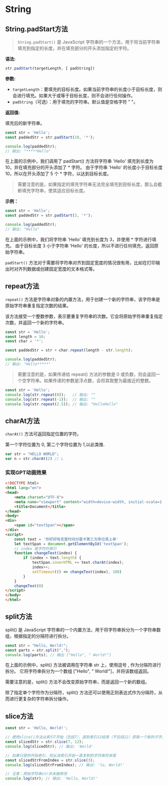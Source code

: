 # String
## String.padStart方法
> `String.padStart()` 是 JavaScript 字符串的一个方法，用于将当前字符串填充到指定的长度，并在填充部分的开头添加指定的字符。

**语法:**
```js
str.padStart(targetLength, [ padString])
```

**参数:**

- `targetLength`：要填充的目标长度。如果当前字符串的长度小于目标长度，则会进行填充。如果大于或等于目标长度，则不会进行任何操作。
- `padString`（可选）：用于填充的字符串。默认值是空格字符 " "。
  
**返回值:**

填充后的新字符串。

```js
const str = 'Hello';
const paddedStr = str.padStart(10, '*');

console.log(paddedStr);
// 输出: "*****Hello"

```
在上面的示例中，我们调用了 padStart() 方法将字符串 'Hello' 填充到长度为 10，并在填充部分的开头添加了 * 字符。
由于字符串 'Hello' 的长度小于目标长度 10，所以在开头添加了 5 个 * 字符，以达到目标长度。

> 需要注意的是，如果指定的填充字符串无法完全填充到目标长度，那么会截断填充字符串，使其适应目标长度。

**示例：**
```js
const str = 'Hello';
const paddedStr = str.padStart(3, '*');

console.log(paddedStr);
// 输出: "Hello"

```
在上面的示例中，我们将字符串 'Hello' 填充到长度为 3，并使用 * 字符进行填充。
由于目标长度 3 小于字符串 'Hello' 的长度，所以不进行任何填充，返回原始字符串。

`padStart()` 方法对于需要将字符串对齐到固定宽度的情况很有用，比如在打印输出时对齐列数据或创建固定宽度的文本格式等。

## repeat方法
`repeat()` 方法是字符串对象的内置方法，用于创建一个新的字符串，该字符串是原始字符串重复指定次数的结果。

该方法接受一个整数参数，表示要重复字符串的次数。它会将原始字符串重复指定次数，并返回一个新的字符串。

```js
const str = 'Hello';
const length = 10;
const char = '*';

const paddedStr = str + char.repeat(length - str.length);

console.log(paddedStr);
// 输出: "Hello*****"
```
> 需要注意的是，如果传递给 repeat() 方法的参数是 0 或负数，则会返回一个空字符串。如果传递的参数是浮点数，会将其取整为最接近的整数。

```js
const str = 'Hello';
console.log(str.repeat(0));   // 输出: ""
console.log(str.repeat(-1));  // 输出: ""
console.log(str.repeat(2.5)); // 输出: "HelloHello"
```
## charAt方法
`charAt()` 方法可返回指定位置的字符。

第一个字符位置为 0, 第二个字符位置为 1,以此类推.

```js
var str = "HELLO WORLD";
var n = str.charAt(2) // L
```
### 实现GPT动画效果
```html
<!DOCTYPE html>
<html lang="en">
<head>
    <meta charset="UTF-8">
    <meta name="viewport" content="width=device-width, initial-scale=1.0">
    <title>Document</title>
</head>
<body>
<div>
    <span id="textSpan"></span>
</div>
<script>
    const text = '你好好哈克里时间分厘卡第三方库垃圾上单'
    let textSpan = document.getElementById('textSpan');
    // index 是字符的索引
    function changeText(index) {
        if (index < text.length) {
            textSpan.innerHTML += text.charAt(index);
            index++;
            setTimeout(() => changeText(index), 100)
        }
    }
    changeText(0)
</script>
</body>
</html>
```

## split方法
split() 是 JavaScript 字符串的一个内置方法，用于将字符串拆分为一个字符串数组，根据指定的分隔符进行拆分。
```js
const str = "Hello, World!";
const parts = str.split(",");
console.log(parts); // 输出 ["Hello", " World!"]

```
在上面的示例中，split() 方法被调用在字符串 str 上，使用逗号 , 作为分隔符进行拆分。
它将字符串拆分为一个数组 ["Hello", " World!"]，并将该数组返回。

需要注意的是，split() 方法不会改变原始字符串，而是返回一个新的数组。

除了指定单个字符作为分隔符，split() 方法还可以使用正则表达式作为分隔符，从而进行更复杂的字符串拆分操作。

## slice方法
```js
const str = 'Hello, World!';

// 使用slice()方法从索引7开始（包括7），直到索引12结束（不包括12）获取一个新的子字符串
const slicedStr = str.slice(7, 12);
console.log(slicedStr); // 输出: 'World'

// 如果只提供开始索引，则从该索引开始一直复制到字符串的末尾
const slicedStrFromIndex = str.slice(3);
console.log(slicedStrFromIndex); // 输出: 'lo, World!'

// 注意：原始字符串str并未被修改
console.log(str); // 输出: 'Hello, World!'

```

